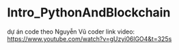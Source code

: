 # Intro_PythonAndBlockchain
dự án code theo Nguyễn Vũ coder
link video: https://www.youtube.com/watch?v=gUzyi06lGO4&t=325s
